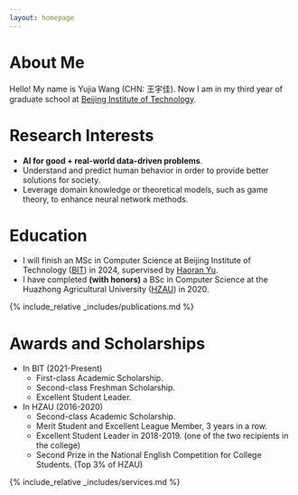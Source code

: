 ```yaml
---
layout: homepage
---
```


# About Me

Hello! My name is Yujia Wang (CHN: 王宇佳). Now I am in my third year of graduate school at [Beijing Institute of Technology](https://english.bit.edu.cn/).  

# Research Interests

- **AI for good + real-world data-driven problems**.
- Understand and predict human behavior in order to provide better solutions for society.
- Leverage domain knowledge or theoretical models, such as game theory, to enhance neural network methods.

# Education

- I will finish an MSc in Computer Science at Beijing Institute of Technology ([BIT](https://english.bit.edu.cn/)) in 2024, supervised by <a href = "https://scholar.google.com/citations?hl=en&user=-vZRFXgAAAAJ">Haoran Yu</a>.
- I have completed **(with honors)** a BSc in Computer Science at the Huazhong Agricultural University ([HZAU](http://www.hzau.edu.cn/en/HOME.htm)) in 2020. 

{% include_relative _includes/publications.md %}

# Awards and Scholarships 

- In BIT (2021-Present)
  - First-class Academic Scholarship.
  - Second-class Freshman Scholarship.
  - Excellent Student Leader.
- In HZAU (2016-2020)
  - Second-class Academic Scholarship.
  - Merit Student and Excellent League Member, 3 years in a row. 
  - Excellent Student Leader in 2018-2019. (one of the two recipients in the college)
  - Second Prize in the National English Competition for College Students. (Top 3% of HZAU)

{% include_relative _includes/services.md %} 

<!--# Internships
- Machine Learning Engineer/ Researcher in Taikang Insurance Group([Taikang]). It is *Fortune Global 500* and one of China’s largest insurance and financial services institutions -->



